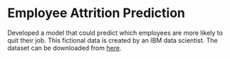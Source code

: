 # Employee Attrition Prediction
Developed a model that could predict which employees are more likely to quit their job. This fictional data is created by an IBM data scientist. The dataset can be downloaded from [here](https://www.kaggle.com/pavansubhasht/ibm-hr-analytics-attrition-dataset).
